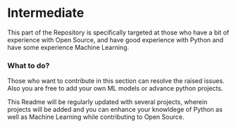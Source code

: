 # Intermediate

This part of the Repository is specifically targeted at those who have a bit of experience with Open Source, and have good experience with Python and have some experience Machine Learning. 

### What to do?
Those who want to contribute in this section can resolve the raised issues. Also you are free to add your own ML models or advance python projects.


This Readme will be regularly updated with several projects, wherein  projects will be added and you can enhance your knowldege of Python as well as Machine Learning while contributing to Open Source.
